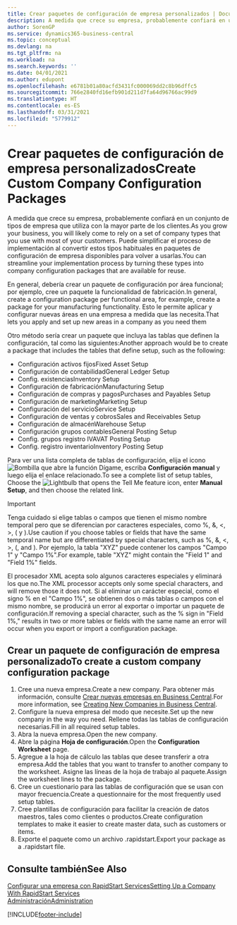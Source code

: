 ```yaml
---
title: Crear paquetes de configuración de empresa personalizados | Documentos de Microsoft
description: A medida que crece su empresa, probablemente confiará en un conjunto de tipos de empresa que utiliza con la mayor parte de los clientes. Puede simplificar el proceso de implementación al convertir estos tipos habituales en paquetes de configuración de empresa disponibles para volver a usarlas.
author: SorenGP
ms.service: dynamics365-business-central
ms.topic: conceptual
ms.devlang: na
ms.tgt_pltfrm: na
ms.workload: na
ms.search.keywords: ''
ms.date: 04/01/2021
ms.author: edupont
ms.openlocfilehash: e6781b01a80acfd3431fc000069dd2c8b96dffc5
ms.sourcegitcommit: 766e2840fd16efb901d211d7fa64d96766ac99d9
ms.translationtype: HT
ms.contentlocale: es-ES
ms.lasthandoff: 03/31/2021
ms.locfileid: "5779912"
---
```

# <a name="create-custom-company-configuration-packages"></a><span data-ttu-id="954ff-104">Crear paquetes de configuración de empresa personalizados</span><span class="sxs-lookup"><span data-stu-id="954ff-104">Create Custom Company Configuration Packages</span></span>
<span data-ttu-id="954ff-105">A medida que crece su empresa, probablemente confiará en un conjunto de tipos de empresa que utiliza con la mayor parte de los clientes.</span><span class="sxs-lookup"><span data-stu-id="954ff-105">As you grow your business, you will likely come to rely on a set of company types that you use with most of your customers.</span></span> <span data-ttu-id="954ff-106">Puede simplificar el proceso de implementación al convertir estos tipos habituales en paquetes de configuración de empresa disponibles para volver a usarlas.</span><span class="sxs-lookup"><span data-stu-id="954ff-106">You can streamline your implementation process by turning these types into company configuration packages that are available for reuse.</span></span>  

<span data-ttu-id="954ff-107">En general, debería crear un paquete de configuración por área funcional; por ejemplo, cree un paquete la funcionalidad de fabricación.</span><span class="sxs-lookup"><span data-stu-id="954ff-107">In general, create a configuration package per functional area, for example, create a package for your manufacturing functionality.</span></span> <span data-ttu-id="954ff-108">Esto le permite aplicar y configurar nuevas áreas en una empresa a medida que las necesita.</span><span class="sxs-lookup"><span data-stu-id="954ff-108">That lets you apply and set up new areas in a company as you need them</span></span>  

<span data-ttu-id="954ff-109">Otro método sería crear un paquete que incluya las tablas que definen la configuración, tal como las siguientes:</span><span class="sxs-lookup"><span data-stu-id="954ff-109">Another approach would be to create a package that includes the tables that define setup, such as the following:</span></span>  

-   <span data-ttu-id="954ff-110">Configuración activos fijos</span><span class="sxs-lookup"><span data-stu-id="954ff-110">Fixed Asset Setup</span></span>  
-   <span data-ttu-id="954ff-111">Configuración de contabilidad</span><span class="sxs-lookup"><span data-stu-id="954ff-111">General Ledger Setup</span></span>  
-   <span data-ttu-id="954ff-112">Config. existencias</span><span class="sxs-lookup"><span data-stu-id="954ff-112">Inventory Setup</span></span>  
-   <span data-ttu-id="954ff-113">Configuración de fabricación</span><span class="sxs-lookup"><span data-stu-id="954ff-113">Manufacturing Setup</span></span>  
-   <span data-ttu-id="954ff-114">Configuración de compras y pagos</span><span class="sxs-lookup"><span data-stu-id="954ff-114">Purchases and Payables Setup</span></span>  
-   <span data-ttu-id="954ff-115">Configuración de marketing</span><span class="sxs-lookup"><span data-stu-id="954ff-115">Marketing Setup</span></span>  
-   <span data-ttu-id="954ff-116">Configuración del servicio</span><span class="sxs-lookup"><span data-stu-id="954ff-116">Service Setup</span></span>  
-   <span data-ttu-id="954ff-117">Configuración de ventas y cobros</span><span class="sxs-lookup"><span data-stu-id="954ff-117">Sales and Receivables Setup</span></span>  
-   <span data-ttu-id="954ff-118">Configuración de almacén</span><span class="sxs-lookup"><span data-stu-id="954ff-118">Warehouse Setup</span></span>  
-   <span data-ttu-id="954ff-119">Configuración grupos contables</span><span class="sxs-lookup"><span data-stu-id="954ff-119">General Posting Setup</span></span>  
-   <span data-ttu-id="954ff-120">Config. grupos registro IVA</span><span class="sxs-lookup"><span data-stu-id="954ff-120">VAT Posting Setup</span></span>  
-   <span data-ttu-id="954ff-121">Config. registro inventario</span><span class="sxs-lookup"><span data-stu-id="954ff-121">Inventory Posting Setup</span></span>  

<span data-ttu-id="954ff-122">Para ver una lista completa de tablas de configuración, elija el icono ![Bombilla que abre la función Dígame](media/ui-search/search_small.png "Dígame qué desea hacer"), escriba **Configuración manual** y luego elija el enlace relacionado.</span><span class="sxs-lookup"><span data-stu-id="954ff-122">To see a complete list of setup tables, Choose the ![Lightbulb that opens the Tell Me feature](media/ui-search/search_small.png "Tell me what you want to do") icon, enter **Manual Setup**, and then choose the related link.</span></span>  

> [!IMPORTANT]
> <span data-ttu-id="954ff-123">Tenga cuidado si elige tablas o campos que tienen el mismo nombre temporal pero que se diferencian por caracteres especiales, como %, &, <, >, ( y ).</span><span class="sxs-lookup"><span data-stu-id="954ff-123">Use caution if you choose tables or fields that have the same temporal name but are differentiated by special characters, such as %, &, <, >, (, and ).</span></span> <span data-ttu-id="954ff-124">Por ejemplo, la tabla "XYZ" puede contener los campos "Campo 1" y "Campo 1%".</span><span class="sxs-lookup"><span data-stu-id="954ff-124">For example, table "XYZ" might contain the "Field 1" and "Field 1%" fields.</span></span>
>
> <span data-ttu-id="954ff-125">El procesador XML acepta solo algunos caracteres especiales y eliminará los que no.</span><span class="sxs-lookup"><span data-stu-id="954ff-125">The XML processor accepts only some special characters, and will remove those it does not.</span></span> <span data-ttu-id="954ff-126">Si al eliminar un carácter especial, como el signo % en el "Campo 1%", se obtienen dos o más tablas o campos con el mismo nombre, se producirá un error al exportar o importar un paquete de configuración.</span><span class="sxs-lookup"><span data-stu-id="954ff-126">If removing a special character, such as the % sign in "Field 1%," results in two or more tables or fields with the same name an error will occur when you export or import a configuration package.</span></span>

## <a name="to-create-a-custom-company-configuration-package"></a><span data-ttu-id="954ff-127">Crear un paquete de configuración de empresa personalizado</span><span class="sxs-lookup"><span data-stu-id="954ff-127">To create a custom company configuration package</span></span>  
1.  <span data-ttu-id="954ff-128">Cree una nueva empresa.</span><span class="sxs-lookup"><span data-stu-id="954ff-128">Create a new company.</span></span> <span data-ttu-id="954ff-129">Para obtener más información, consulte [Crear nuevas empresas en Business Central](about-new-company.md).</span><span class="sxs-lookup"><span data-stu-id="954ff-129">For more information, see [Creating New Companies in Business Central](about-new-company.md).</span></span>  
3.  <span data-ttu-id="954ff-130">Configure la nueva empresa del modo que necesite.</span><span class="sxs-lookup"><span data-stu-id="954ff-130">Set up the new company in the way you need.</span></span> <span data-ttu-id="954ff-131">Rellene todas las tablas de configuración necesarias.</span><span class="sxs-lookup"><span data-stu-id="954ff-131">Fill in all required setup tables.</span></span>  
4.  <span data-ttu-id="954ff-132">Abra la nueva empresa.</span><span class="sxs-lookup"><span data-stu-id="954ff-132">Open the new company.</span></span>
5. <span data-ttu-id="954ff-133">Abre la página **Hoja de configuración**.</span><span class="sxs-lookup"><span data-stu-id="954ff-133">Open the **Configuration Worksheet** page.</span></span>  
6.  <span data-ttu-id="954ff-134">Agregue a la hoja de cálculo las tablas que desee transferir a otra empresa.</span><span class="sxs-lookup"><span data-stu-id="954ff-134">Add the tables that you want to transfer to another company to the worksheet.</span></span> <span data-ttu-id="954ff-135">Asigne las líneas de la hoja de trabajo al paquete.</span><span class="sxs-lookup"><span data-stu-id="954ff-135">Assign the worksheet lines to the package.</span></span>  
7.  <span data-ttu-id="954ff-136">Cree un cuestionario para las tablas de configuración que se usan con mayor frecuencia.</span><span class="sxs-lookup"><span data-stu-id="954ff-136">Create a questionnaire for the most frequently used setup tables.</span></span>  
8.  <span data-ttu-id="954ff-137">Cree plantillas de configuración para facilitar la creación de datos maestros, tales como clientes o productos.</span><span class="sxs-lookup"><span data-stu-id="954ff-137">Create configuration templates to make it easier to create master data, such as customers or items.</span></span>  
9.  <span data-ttu-id="954ff-138">Exporte el paquete como un archivo .rapidstart.</span><span class="sxs-lookup"><span data-stu-id="954ff-138">Export your package as a .rapidstart file.</span></span>  

## <a name="see-also"></a><span data-ttu-id="954ff-139">Consulte también</span><span class="sxs-lookup"><span data-stu-id="954ff-139">See Also</span></span>  
[<span data-ttu-id="954ff-140">Configurar una empresa con RapidStart Services</span><span class="sxs-lookup"><span data-stu-id="954ff-140">Setting Up a Company With RapidStart Services</span></span>](admin-set-up-a-company-with-rapidstart.md)  
[<span data-ttu-id="954ff-141">Administración</span><span class="sxs-lookup"><span data-stu-id="954ff-141">Administration</span></span>](admin-setup-and-administration.md)


[!INCLUDE[footer-include](includes/footer-banner.md)]